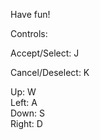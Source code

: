 Have fun!

Controls:

Accept/Select: J

Cancel/Deselect: K

Up: W   
Left: A   
Down: S   
Right: D

